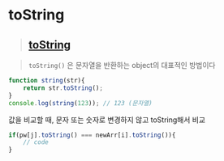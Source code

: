 # toString

>## [toString](https://developer.mozilla.org/ko/docs/Web/JavaScript/Reference/Global_Objects/toString)

>`toString()` 은 문자열을 반환하는 object의 대표적인 방법이다

```js
function string(str){
    return str.toString();
}
console.log(string(123)); // 123 (문자열)
```

값을 비교할 때, 문자 또는 숫자로 변경하지 않고 toString해서 비교
```js
if(pw[j].toString() === newArr[i].toString()){
    // code
}
```